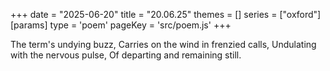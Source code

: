 +++
date = "2025-06-20"
title = "20.06.25"
themes = []
series = ["oxford"]
[params]
  type = 'poem'
  pageKey = 'src/poem.js'
+++

The term's undying buzz,
Carries on the wind in frenzied calls,
Undulating with the nervous pulse,
Of departing and remaining still.
